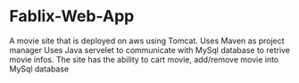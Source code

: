 # Fablix-Web-App

A movie site that is deployed on aws using Tomcat. 
Uses Maven as project manager
Uses Java servelet to communicate with MySql database to retrive movie infos.
The site has the ability to cart movie, add/remove movie into MySql database
